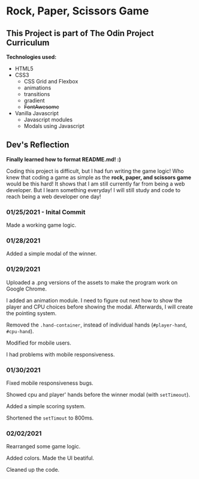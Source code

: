 # Rock, Paper, Scissors Game
## This Project is part of The Odin Project Curriculum
**Technologies used:** 
- HTML5
- CSS3
    - CSS Grid and Flexbox
    - animations
    - transitions
    - gradient
    - ~~FontAwesome~~
- Vanilla Javascript
    - Javascript modules
    - Modals using Javascript

## Dev's Reflection
**Finally learned how to format README.md! :)**

Coding this project is difficult, but I had fun writing the game logic! Who knew that coding a game as simple as the **rock, paper, and scissors game** would be this hard! It shows that I am still currently far from being a web developer. But I learn something everyday! I will still study and code to reach being a web developer one day! 

### 01/25/2021 - Inital Commit
Made a working game logic.

### 01/28/2021
Added a simple modal of the winner.

### 01/29/2021
Uploaded a .png versions of the assets to make the program work on Google Chrome.

I added an animation module. I need to figure out next how to show the player and CPU choices before showing the modal. Afterwards, I will create the pointing system.

Removed the `.hand-container`, instead of individual hands (`#player-hand`, `#cpu-hand`).

Modified for mobile users.

I had problems with mobile responsiveness.

### 01/30/2021
Fixed mobile responsiveness bugs.

Showed cpu and player' hands before the winner modal (with `setTimeout`).

Added a simple scoring system.

Shortened the `setTimout` to 800ms.

### 02/02/2021
Rearranged some game logic.

Added colors. Made the UI beatiful.

Cleaned up the code.